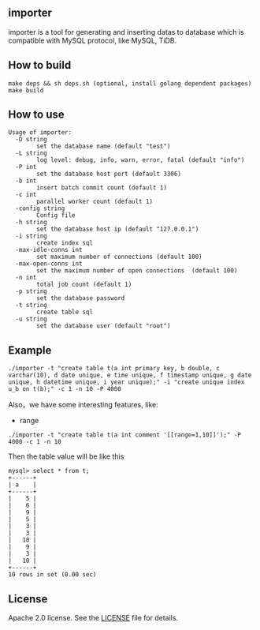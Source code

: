 ## importer

importer is a tool for generating and inserting datas to database which is compatible with MySQL protocol, like MySQL, TiDB.

## How to build

```
make deps && sh deps.sh (optional, install golang dependent packages)
make build
```

## How to use

```
Usage of importer:
  -D string
    	set the database name (default "test")
  -L string
    	log level: debug, info, warn, error, fatal (default "info")
  -P int
    	set the database host port (default 3306)
  -b int
    	insert batch commit count (default 1)
  -c int
    	parallel worker count (default 1)
  -config string
    	Config file
  -h string
    	set the database host ip (default "127.0.0.1")
  -i string
    	create index sql
  -max-idle-conns int
    	set maximum number of connections (default 100)
  -max-open-conns int
    	set the maximum number of open connections  (default 100)
  -n int
    	total job count (default 1)
  -p string
    	set the database password
  -t string
    	create table sql
  -u string
    	set the database user (default "root")
```

## Example

```
./importer -t "create table t(a int primary key, b double, c varchar(10), d date unique, e time unique, f timestamp unique, g date unique, h datetime unique, i year unique);" -i "create unique index u_b on t(b);" -c 1 -n 10 -P 4000
```

Also，we have some interesting features, like:

- range
```
./importer -t "create table t(a int comment '[[range=1,10]]');" -P 4000 -c 1 -n 10
```
Then the table value will be like this
```
mysql> select * from t;
+------+
| a    |
+------+
|    5 |
|    6 |
|    9 |
|    5 |
|    3 |
|    3 |
|   10 |
|    9 |
|    3 |
|   10 |
+------+
10 rows in set (0.00 sec)
```

## License
Apache 2.0 license. See the [LICENSE](./LICENSE) file for details.
